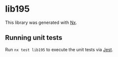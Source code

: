 # lib195

This library was generated with [Nx](https://nx.dev).


## Running unit tests

Run `nx test lib195` to execute the unit tests via [Jest](https://jestjs.io).


